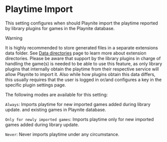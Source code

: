 Playtime Import
=====================

This setting configures when should Playnite import the playtime reported by library plugins for games in the Playnite database.

> [!WARNING] 
> It is highly recommended to store generated files in a separate extensions data folder. See [Data directories](dataDirectory.md) page to learn more about extension directories. Please be aware that support by the library plugins in charge of handling the game(s) is needed to be able to use this feature, as only library plugins that internally obtain the playtime from their respective service will allow Playnite to import it. Also while how plugins obtain this data differs, this usually requires that the user is logged in or/and configures a key in the specific plugin settings page.

The following modes are available for this setting:
 
`Always`: Imports playtime for new imported games added during library update. and existing games in Playnite database.

`Only for newly imported games`: Imports playtime only for new imported games added during library update.

`Never`: Never imports playtime under any circumstance.